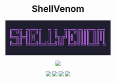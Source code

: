 <h1 align="center">ShellVenom</h1>

<p align="center">
    <img src="https://github.com/shafiqaimanx/shellvenom/blob/main/img/shellvenom.png"/>
</p>

<p align="center">
    <img src="https://img.shields.io/badge/made%20with-golang-teal?style=flat&logo=go&logoColor=white&labelColor=595959&color=ff99cc"/>
</p>

<p align="center">
    <img src="https://img.shields.io/badge/platform-linux-green?style=flat&logo=linux&logoColor=white&labelColor=595959&color=99ff99"/>
    <img src="https://img.shields.io/badge/platform-windows-green?style=flat&logo=windows&logoColor=white&labelColor=595959&color=80d4ff"/>
    <img src="https://img.shields.io/badge/platform-apple-green?style=flat&logo=apple&logoColor=white&labelColor=595959&color=e6e6e6"/>
    <img src="https://img.shields.io/badge/license-MIT-green?style=flat&logo=creativecommons&logoColor=white&labelColor=595959&color=ffff80"/>
</p>